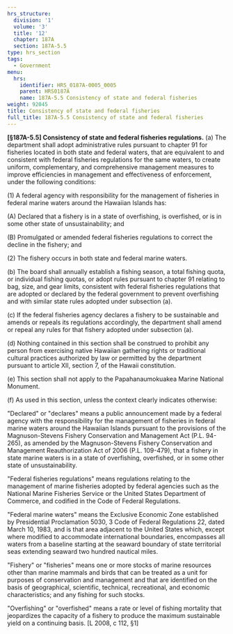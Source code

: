 ```yaml
---
hrs_structure:
  division: '1'
  volume: '3'
  title: '12'
  chapter: 187A
  section: 187A-5.5
type: hrs_section
tags:
  - Government
menu:
  hrs:
    identifier: HRS_0187A-0005_0005
    parent: HRS0187A
    name: 187A-5.5 Consistency of state and federal fisheries
weight: 92045
title: Consistency of state and federal fisheries
full_title: 187A-5.5 Consistency of state and federal fisheries
---
```

**[§187A-5.5] Consistency of state and federal fisheries regulations.** (a) The department shall adopt administrative rules pursuant to chapter 91 for fisheries located in both state and federal waters, that are equivalent to and consistent with federal fisheries regulations for the same waters, to create uniform, complementary, and comprehensive management measures to improve efficiencies in management and effectiveness of enforcement, under the following conditions:

(1) A federal agency with responsibility for the management of fisheries in federal marine waters around the Hawaiian Islands has:

(A) Declared that a fishery is in a state of overfishing, is overfished, or is in some other state of unsustainability; and

(B) Promulgated or amended federal fisheries regulations to correct the decline in the fishery; and

(2) The fishery occurs in both state and federal marine waters.

(b) The board shall annually establish a fishing season, a total fishing quota, or individual fishing quotas, or adopt rules pursuant to chapter 91 relating to bag, size, and gear limits, consistent with federal fisheries regulations that are adopted or declared by the federal government to prevent overfishing and with similar state rules adopted under subsection (a).

(c) If the federal fisheries agency declares a fishery to be sustainable and amends or repeals its regulations accordingly, the department shall amend or repeal any rules for that fishery adopted under subsection (a).

(d) Nothing contained in this section shall be construed to prohibit any person from exercising native Hawaiian gathering rights or traditional cultural practices authorized by law or permitted by the department pursuant to article XII, section 7, of the Hawaii constitution.

(e) This section shall not apply to the Papahanaumokuakea Marine National Monument.

(f) As used in this section, unless the context clearly indicates otherwise:

"Declared" or "declares" means a public announcement made by a federal agency with the responsibility for the management of fisheries in federal marine waters around the Hawaiian Islands pursuant to the provisions of the Magnuson-Stevens Fishery Conservation and Management Act (P.L. 94-265), as amended by the Magnuson-Stevens Fishery Conservation and Management Reauthorization Act of 2006 (P.L. 109-479), that a fishery in state marine waters is in a state of overfishing, overfished, or in some other state of unsustainability.

"Federal fisheries regulations" means regulations relating to the management of marine fisheries adopted by federal agencies such as the National Marine Fisheries Service or the United States Department of Commerce, and codified in the Code of Federal Regulations.

"Federal marine waters" means the Exclusive Economic Zone established by Presidential Proclamation 5030, 3 Code of Federal Regulations 22, dated March 10, 1983, and is that area adjacent to the United States which, except where modified to accommodate international boundaries, encompasses all waters from a baseline starting at the seaward boundary of state territorial seas extending seaward two hundred nautical miles.

"Fishery" or "fisheries" means one or more stocks of marine resources other than marine mammals and birds that can be treated as a unit for purposes of conservation and management and that are identified on the basis of geographical, scientific, technical, recreational, and economic characteristics; and any fishing for such stocks.

"Overfishing" or "overfished" means a rate or level of fishing mortality that jeopardizes the capacity of a fishery to produce the maximum sustainable yield on a continuing basis. [L 2008, c 112, §1]